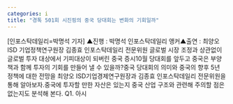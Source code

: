 ```yaml
---
categories: i
title: "경톡 501회 시진핑의 중국 당대회는 변화의 기회일까"
---
```

[인포스탁데일리=박명석 기자] ▲진행 : 박명석 인포스탁데일리 앵커▲출연 : 최양오 ISD 기업정책연구원장 김종효 인포스탁데일리 전문위원 글로벌 시장 조정과 상관없이 글로벌 투자 대상에서 기피대상이 되버린 중국 증시10월 당대회를 앞두고 중국은 부양책과 함께 투자의 기회를 만들어 낼 수 있을까?중국 당대회의 의미와 중국의 향후 5년 정책에 대한 전망을 최양오 ISD기업경제연구원장과 김종효 인포스탁데일리 전문위원을 통해 알아보자.중국에 투자할 만한 자산은 있는지 중국 산업 구조와 관련해 주의할 점은 없는지도 분석해 본다. Q1. 아시